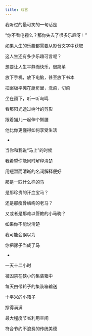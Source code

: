 ```yaml
---
title: 戏言
---
```


我听过的最可笑的一句话是

“你不看电视么？那你失去了很多乐趣呀！”

如果人生的乐趣都需要从影音文字中获取

这人生还有多少乐趣可言呢？

想要让人生平静而快乐，很简单

放下手机，放下电脑，甚至放下书本

把案板平摊在厨房里，洗菜，切菜

坐在窗下，听一听鸟鸣

看那阳光透过树叶的剪影

跟着猫儿一起伸个懒腰

他比你更懂得如何享受生活

*

当你和我说“马上”的时候

我希望你能同时解释清楚

用短暂而清晰的名词解释便好

那是一匹什么样的马

是那珍贵的汗血宝马？

还是那瘦骨嶙峋的老马？

又或者是那难以管教的小马驹？

如果你不能说清楚

我可能会误以为

你把骡子当成了马

*

一天十二小时

被囚禁在狭小的集装箱中

每天由带轮子的集装箱输送

十平米的小箱子

撑得满满

最大程度节省利用空间

符合节约不浪费的传统美德